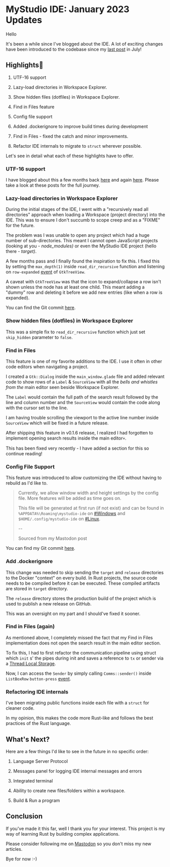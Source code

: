 # MyStudio IDE: January 2023 Updates

Hello

It's been a while since I've blogged about the IDE. A lot of exciting changes have been introduced to the codebase since my [last post](https://surya-dev-journey.hashnode.dev/mystudio-ide-lets-talk-about-utf-16) in July!

## Highlights🎉

1. UTF-16 support
    
2. Lazy-load directories in Workspace Explorer.
    
3. Show hidden files (dotfiles) in Workspace Explorer.
    
4. Find in Files feature
    
5. Config file support
    
6. Added .dockerignore to improve build times during development
    
7. Find in Files - fixed the catch and minor improvements.
    
8. Refactor IDE internals to migrate to `struct` wherever possible.
    

Let's see in detail what each of these highlights have to offer.

### UTF-16 support

I have blogged about this a few months back [here](https://surya-dev-journey.hashnode.dev/mystudio-ide-windows-utf-16-encoding-software) and again [here](https://surya-dev-journey.hashnode.dev/mystudio-ide-lets-talk-about-utf-16). Please take a look at these posts for the full journey.

### Lazy-load directories in Workspace Explorer

During the initial stages of the IDE, I went with a "recursively read all directories" approach when loading a Workspace (project directory) into the IDE. This was to ensure I don't succumb to scope creep and as a "FIXME" for the future.

The problem was I was unable to open any project which had a huge number of sub-directories. This meant I cannot open JavaScript projects (looking at you - *node\_modules)* or even the MyStudio IDE project (hello there - *target)*.

A few months pass and I finally found the inspiration to fix this. I fixed this by setting the `max_depth(1)` inside `read_dir_recursive` function and listening on `row-expanded` [event](https://docs.gtk.org/gtk3/signal.TreeView.row-expanded.html) of `GtkTreeView`.

A caveat with `GtkTreeView` was that the icon to expand/collapse a row isn't shown unless the node has at least one child. This meant adding a "dummy" row and deleting it before we add new entries (like when a row is expanded).

You can find the Git commit [here](https://github.com/shanmukhateja/mystudio-ide/commit/aefd1189917a53a7d76ea3af2bd3b629d760248a).

### Show hidden files (dotfiles) in Workspace Explorer

This was a simple fix to `read_dir_recursive` function which just set `skip_hidden` parameter to `false`.

### Find in Files

This feature is one of my favorite additions to the IDE. I use it often in other code editors when navigating a project.

I created a `Gtk::Dialog` inside the `main_window.glade` file and added relevant code to show rows of a `Label` & `SourceView` with all the *bells and whistles from the* main editor seen beside Workspace Explorer.

The `Label` would contain the full path of the search result followed by the line and column number and the `SourceView` would contain the code along with the cursor set to the line.

I am having trouble scrolling the viewport to the active line number inside `SourceView` which will be fixed in a future release.

After shipping this feature in v0.1.6 release, I realized I had forgotten to implement opening search results inside the main editor💀.

This has been fixed very recently - I have added a section for this so continue reading!

### Config File Support

This feature was introduced to allow customizing the IDE without having to rebuild as I'd like to.

> Currently, we allow window width and height settings by the config file. More features will be added as time goes on.
> 
> This file will be generated at first run (if not exist) and can be found in `%APPDATA%\Roaming\mystudio-ide` on [#Windows](https://social.linux.pizza/tags/Windows) and `$HOME/.config/mystudio-ide` on [#Linux](https://social.linux.pizza/tags/Linux).
> 
> \--
> 
> Sourced from my Mastodon post

You can find my Git commit [here](https://github.com/shanmukhateja/mystudio-ide/pull/8).

### Add .dockerignore

This change was needed to skip sending the `target` and `release` directories to the Docker "context" on every build. In Rust projects, the source code needs to be compiled before it can be executed. These compiled artifacts are stored in `target` directory.

The `release` directory stores the production build of the project which is used to publish a new release on GitHub.

This was an oversight on my part and I should've fixed it sooner.

### Find in Files (again)

As mentioned above, I completely missed the fact that my Find in Files implementation does not open the search result in the main editor section.

To fix this, I had to first refactor the communication pipeline using struct which `init` s' the pipes during init and saves a reference to `tx` or sender via a [Thread Local Storage](https://doc.rust-lang.org/std/macro.thread_local.html).

Now, I can access the `Sender` by simply calling `Comms::sender()` inside `ListBoxRow` `button-press` [event](https://docs.gtk.org/gtk3/signal.Widget.button-press-event.html).

### Refactoring IDE internals

I've been migrating public functions inside each file with a `struct` for cleaner code.

In my opinion, this makes the code more Rust-like and follows the best practices of the Rust language.

## What's Next?

Here are a few things I'd like to see in the future in no specific order:

1. Language Server Protocol
    
2. Messages panel for logging IDE internal messages and errors
    
3. Integrated terminal
    
4. Ability to create new files/folders within a workspace.
    
5. Build & Run a program
    

## Conclusion

If you've made it this far, well I thank you for your interest. This project is my way of learning Rust by building complex applications.

Please consider following me on [Mastodon](https://social.linux.pizza/@shanmukhateja) so you don't miss my new articles.

Bye for now :-)